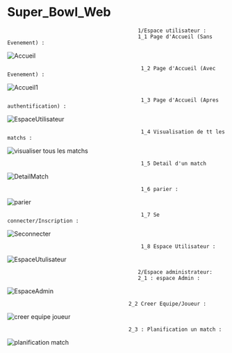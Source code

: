 # Super_Bowl_Web
                                              1/Espace utilisateur :
                                              1_1 Page d'Accueil (Sans Evenement) :
                                              
  ![Accueil](https://github.com/amalMars/Super_Bowl_Web/assets/62800298/5a2c9fbc-d152-42cd-bdfa-6446a9f8367b)

                                               1_2 Page d'Accueil (Avec Evenement) :

![Accueil1](https://github.com/amalMars/Super_Bowl_Web/assets/62800298/3aa1dfa9-15d6-410f-b55e-3f9780cbb5c7)

                                               1_3 Page d'Accueil (Apres authentification) :

  ![EspaceUtilisateur](https://github.com/amalMars/Super_Bowl_Web/assets/62800298/e09bc69a-8494-4dc5-b28a-039c78d7a7c6)

                                               1_4 Visualisation de tt les matchs :
 ![visualiser tous les matchs](https://github.com/amalMars/Super_Bowl_Web/assets/62800298/30df8eae-e0c9-4a9d-8c26-128512398824)
                                              
 
                                               1_5 Detail d'un match 
![DetailMatch](https://github.com/amalMars/Super_Bowl_Web/assets/62800298/9cc3fc37-1d58-4d7c-93a6-0c4bb1a50c6a)
                                               
                                               1_6 parier :

 ![parier](https://github.com/amalMars/Super_Bowl_Web/assets/62800298/0c715e55-adae-4919-91df-a8ab48353dc4)
                                              
                                               1_7 Se connecter/Inscription :

![Seconnecter](https://github.com/amalMars/Super_Bowl_Web/assets/62800298/6555a15b-416d-40ab-afda-c9054f675a0e)

                                               
                                               1_8 Espace Utilisateur :


 ![EspaceUtulisateur](https://github.com/amalMars/Super_Bowl_Web/assets/62800298/3d923d82-3130-406e-ac36-0d76a6eca1aa)
                                              




                                              2/Espace administrateur:
                                              2_1 : espace Admin :
                                              
  ![EspaceAdmin](https://github.com/amalMars/Super_Bowl_Web/assets/62800298/8aa18a9a-f6e0-441e-a28c-d2df6c3a1c44)

                                           2_2 Creer Equipe/Joueur :
                                           
![creer equipe joueur](https://github.com/amalMars/Super_Bowl_Web/assets/62800298/d1bfbf02-2dd3-416d-8619-b449862783b3)

                                           2_3 : Planification un match :
  ![planification match](https://github.com/amalMars/Super_Bowl_Web/assets/62800298/bac6cc28-4ca3-4820-bf00-761b2c295fd6)


